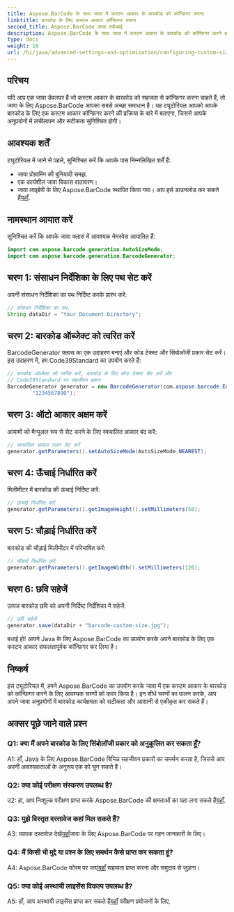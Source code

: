 ```yaml
---
title: Aspose.BarCode के साथ जावा में कस्टम आकार के बारकोड को कॉन्फ़िगर करना
linktitle: बारकोड के लिए कस्टम आकार कॉन्फ़िगर करना
second_title: Aspose.BarCode जावा एपीआई
description: Aspose.BarCode के साथ जावा में कस्टम आकार के बारकोड को कॉन्फ़िगर करने की सरलता का अन्वेषण करें। सटीक कॉन्फ़िगरेशन के लिए हमारे चरण-दर-चरण ट्यूटोरियल का पालन करें।
type: docs
weight: 10
url: /hi/java/advanced-settings-and-optimization/configuring-custom-size-barcode/
---
```

## परिचय

यदि आप एक जावा डेवलपर हैं जो कस्टम आकार के बारकोड को सहजता से कॉन्फ़िगर करना चाहते हैं, तो जावा के लिए Aspose.BarCode आपका सबसे अच्छा समाधान है। यह ट्यूटोरियल आपको आपके बारकोड के लिए एक कस्टम आकार कॉन्फ़िगर करने की प्रक्रिया के बारे में बताएगा, जिससे आपके अनुप्रयोगों में लचीलापन और सटीकता सुनिश्चित होगी।

## आवश्यक शर्तें

ट्यूटोरियल में जाने से पहले, सुनिश्चित करें कि आपके पास निम्नलिखित शर्तें हैं:

- जावा प्रोग्रामिंग की बुनियादी समझ.
- एक कार्यशील जावा विकास वातावरण।
-  जावा लाइब्रेरी के लिए Aspose.BarCode स्थापित किया गया। आप इसे डाउनलोड कर सकते हैं[यहाँ](https://releases.aspose.com/barcode/java/).

## नामस्थान आयात करें

सुनिश्चित करें कि आपके जावा क्लास में आवश्यक नेमस्पेस आयातित हैं:

```java
import com.aspose.barcode.generation.AutoSizeMode;
import com.aspose.barcode.generation.BarcodeGenerator;

```

## चरण 1: संसाधन निर्देशिका के लिए पथ सेट करें

अपनी संसाधन निर्देशिका का पथ निर्दिष्ट करके प्रारंभ करें:

```java
// संसाधन निर्देशिका का पथ.
String dataDir = "Your Document Directory";
```

## चरण 2: बारकोड ऑब्जेक्ट को त्वरित करें

BarcodeGenerator क्लास का एक उदाहरण बनाएं और कोड टेक्स्ट और सिंबोलॉजी प्रकार सेट करें। इस उदाहरण में, हम Code39Standard का उपयोग करते हैं:

```java
// बारकोड ऑब्जेक्ट को त्वरित करें, बारकोड के लिए कोड टेक्स्ट सेट करें और
// Code39Standard पर सहजीवन प्रकार
BarcodeGenerator generator = new BarcodeGenerator(com.aspose.barcode.EncodeTypes.CODE_39_STANDARD,
		"1234567890");
```

## चरण 3: ऑटो आकार अक्षम करें

आयामों को मैन्युअल रूप से सेट करने के लिए स्वचालित आकार बंद करें:

```java
// स्वचालित आकार ग़लत सेट करें
generator.getParameters().setAutoSizeMode(AutoSizeMode.NEAREST);
```

## चरण 4: ऊँचाई निर्धारित करें

मिलीमीटर में बारकोड की ऊंचाई निर्दिष्ट करें:

```java
// ऊंचाई निर्धारित करें
generator.getParameters().getImageHeight().setMillimeters(50);
```

## चरण 5: चौड़ाई निर्धारित करें

बारकोड की चौड़ाई मिलीमीटर में परिभाषित करें:

```java
// चौड़ाई निर्धारित करें
generator.getParameters().getImageWidth().setMillimeters(120);
```

## चरण 6: छवि सहेजें

उत्पन्न बारकोड छवि को अपनी निर्दिष्ट निर्देशिका में सहेजें:

```java
// छवि सहेजें
generator.save(dataDir + "barcode-custom-size.jpg");
```

बधाई हो! आपने Java के लिए Aspose.BarCode का उपयोग करके अपने बारकोड के लिए एक कस्टम आकार सफलतापूर्वक कॉन्फ़िगर कर लिया है।

## निष्कर्ष

इस ट्यूटोरियल में, हमने Aspose.BarCode का उपयोग करके जावा में एक कस्टम आकार के बारकोड को कॉन्फ़िगर करने के लिए आवश्यक चरणों को कवर किया है। इन सीधे चरणों का पालन करके, आप अपने जावा अनुप्रयोगों में बारकोड कार्यक्षमता को सटीकता और आसानी से एकीकृत कर सकते हैं।

## अक्सर पूछे जाने वाले प्रश्न

### Q1: क्या मैं अपने बारकोड के लिए सिंबोलॉजी प्रकार को अनुकूलित कर सकता हूँ?

A1: हाँ, Java के लिए Aspose.BarCode विभिन्न सहजीवन प्रकारों का समर्थन करता है, जिससे आप अपनी आवश्यकताओं के अनुरूप एक को चुन सकते हैं।

### Q2: क्या कोई परीक्षण संस्करण उपलब्ध है?

 उ2: हां, आप निःशुल्क परीक्षण प्राप्त करके Aspose.BarCode की क्षमताओं का पता लगा सकते हैं[यहाँ](https://releases.aspose.com/).

### Q3: मुझे विस्तृत दस्तावेज कहां मिल सकते हैं?

 A3: व्यापक दस्तावेज़ देखें[यहाँ](https://reference.aspose.com/barcode/java/)जावा के लिए Aspose.BarCode पर गहन जानकारी के लिए।

### Q4: मैं किसी भी मुद्दे या प्रश्न के लिए समर्थन कैसे प्राप्त कर सकता हूं?

 A4: Aspose.BarCode फोरम पर जाएं[यहाँ](https://forum.aspose.com/c/barcode/13) सहायता प्राप्त करना और समुदाय से जुड़ना।

### Q5: क्या कोई अस्थायी लाइसेंस विकल्प उपलब्ध है?

 A5: हाँ, आप अस्थायी लाइसेंस प्राप्त कर सकते हैं[यहाँ](https://purchase.aspose.com/temporary-license/) परीक्षण प्रयोजनों के लिए.